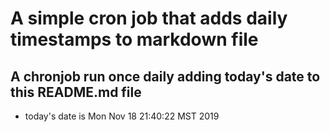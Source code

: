 A simple cron job that adds daily timestamps to markdown file
============================================================
## A chronjob run once daily adding today's date to this README.md file
* today's date is Mon Nov 18 21:40:22 MST 2019
